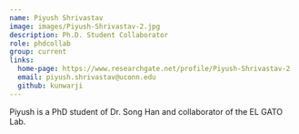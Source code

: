 ```yaml
---
name: Piyush Shrivastav
image: images/Piyush-Shrivastav-2.jpg
description: Ph.D. Student Collaborator
role: phdcollab
group: current
links:
  home-page: https://www.researchgate.net/profile/Piyush-Shrivastav-2
  email: piyush.shrivastav@uconn.edu
  github: kunwarji
---
```


Piyush is a PhD student of Dr. Song Han and collaborator of the EL GATO Lab.
